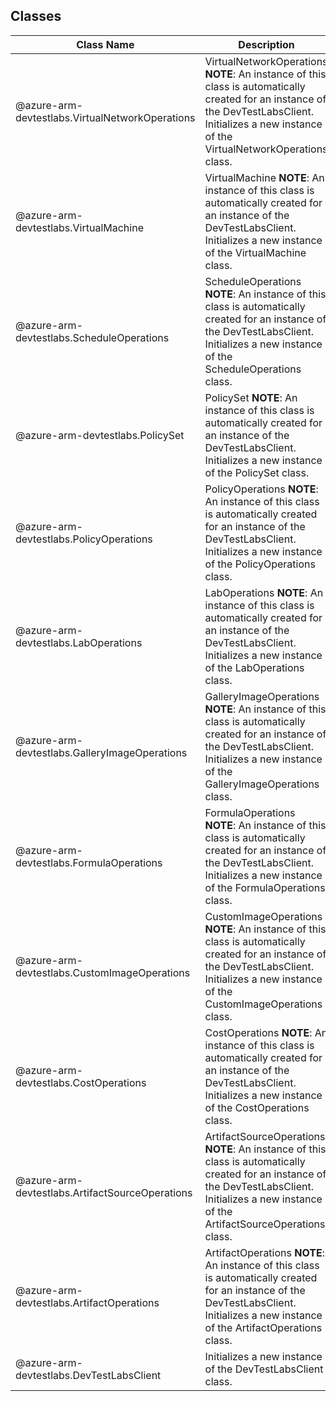 ## Classes
| Class Name | Description |
|---|---|
| @azure-arm-devtestlabs.VirtualNetworkOperations |VirtualNetworkOperations __NOTE__: An instance of this class is automatically created for an instance of the DevTestLabsClient. Initializes a new instance of the VirtualNetworkOperations class.|
| @azure-arm-devtestlabs.VirtualMachine |VirtualMachine __NOTE__: An instance of this class is automatically created for an instance of the DevTestLabsClient. Initializes a new instance of the VirtualMachine class.|
| @azure-arm-devtestlabs.ScheduleOperations |ScheduleOperations __NOTE__: An instance of this class is automatically created for an instance of the DevTestLabsClient. Initializes a new instance of the ScheduleOperations class.|
| @azure-arm-devtestlabs.PolicySet |PolicySet __NOTE__: An instance of this class is automatically created for an instance of the DevTestLabsClient. Initializes a new instance of the PolicySet class.|
| @azure-arm-devtestlabs.PolicyOperations |PolicyOperations __NOTE__: An instance of this class is automatically created for an instance of the DevTestLabsClient. Initializes a new instance of the PolicyOperations class.|
| @azure-arm-devtestlabs.LabOperations |LabOperations __NOTE__: An instance of this class is automatically created for an instance of the DevTestLabsClient. Initializes a new instance of the LabOperations class.|
| @azure-arm-devtestlabs.GalleryImageOperations |GalleryImageOperations __NOTE__: An instance of this class is automatically created for an instance of the DevTestLabsClient. Initializes a new instance of the GalleryImageOperations class.|
| @azure-arm-devtestlabs.FormulaOperations |FormulaOperations __NOTE__: An instance of this class is automatically created for an instance of the DevTestLabsClient. Initializes a new instance of the FormulaOperations class.|
| @azure-arm-devtestlabs.CustomImageOperations |CustomImageOperations __NOTE__: An instance of this class is automatically created for an instance of the DevTestLabsClient. Initializes a new instance of the CustomImageOperations class.|
| @azure-arm-devtestlabs.CostOperations |CostOperations __NOTE__: An instance of this class is automatically created for an instance of the DevTestLabsClient. Initializes a new instance of the CostOperations class.|
| @azure-arm-devtestlabs.ArtifactSourceOperations |ArtifactSourceOperations __NOTE__: An instance of this class is automatically created for an instance of the DevTestLabsClient. Initializes a new instance of the ArtifactSourceOperations class.|
| @azure-arm-devtestlabs.ArtifactOperations |ArtifactOperations __NOTE__: An instance of this class is automatically created for an instance of the DevTestLabsClient. Initializes a new instance of the ArtifactOperations class.|
| @azure-arm-devtestlabs.DevTestLabsClient |Initializes a new instance of the DevTestLabsClient class.|
